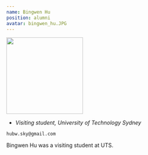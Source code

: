 ```yaml
---
name: Bingwen Hu
position: alumni
avatar: bingwen_hu.JPG
---
```


<img width="200" src="{{site.baseurl}}/images/people/{{page.avatar}}" data-action="zoom">

- _Visiting student, University of Technology Sydney_<br>
<!--- _Science coach. Collaborator. Transdisciplinary optimist._-->

<i class="fa fa-envelope-o"></i> `hubw.sky@gmail.com`

Bingwen Hu was a visiting student at UTS.
